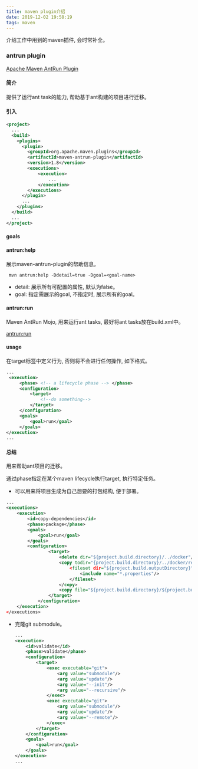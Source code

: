 ```yaml
---
title: maven plugin介绍
date: 2019-12-02 19:58:19
tags: maven
---
```


介绍工作中用到的maven插件, 会时常补全。



### antrun plugin

[Apache Maven AntRun Plugin](http://maven.apache.org/plugins/maven-antrun-plugin/)

#### 简介

提供了运行ant task的能力,  帮助基于ant构建的项目进行迁移。

#### 引入

```xml
<project>
  ...
  <build>
    <plugins>
      <plugin>
        <groupId>org.apache.maven.plugins</groupId>
        <artifactId>maven-antrun-plugin</artifactId>
        <version>1.8</version>
        <executions>
        	<execution>
            	...
            </execution>
        </executions>
      </plugin>
      ...
    </plugins>
  </build>
  ...
</project>
```

#### goals

#### antrun:help

展示maven-antrun-plugin的帮助信息。

```shell
 mvn antrun:help -Ddetail=true -Dgoal=<goal-name>
```

* detail: 展示所有可配置的属性, 默认为false。
* goal: 指定需展示的goal, 不指定时, 展示所有的goal。

#### antrun:run

Maven AntRun Mojo, 用来运行ant tasks, 最好将ant tasks放在build.xml中。

[antrun:run](http://maven.apache.org/plugins/maven-antrun-plugin/run-mojo.html)

#### usage

在target标签中定义行为,  否则将不会进行任何操作,  如下格式。

```xml
...
 <execution>
     <phase> <!-- a lifecycle phase --> </phase>
     <configuration>
         <target>
             <!--do something-->
         </target>
     </configuration>
     <goals>
         <goal>run</goal>
     </goals>
</execution>
...
```

#### 总结

用来帮助ant项目的迁移。

通过phase指定在某个maven lifecycle执行target, 执行特定任务。

* 可以用来将项目生成为自己想要的打包结构, 便于部署。

```xml
...
<executions>
    <execution>
        <id>copy-dependencies</id>
        <phase>package</phase>
        <goals>
            <goal>run</goal>
        </goals>
        <configuration>
                <target>
                    <delete dir="${project.build.directory}/../docker"/>        
                    <copy todir="{project.build.directory}/../docker/resource"
                        <fileset dir="${project.build.outputDirectory}">
                            <include name="*.properties"/>
                        </fileset>
                    </copy>		
                    <copy file="${project.build.directory}/${project.build.finalName}.jar"             tofile="${project.build.directory}/../docker/${project.build.finalName}.jar"/>
                </target>
            </configuration>
	</execution>
</executions>
```

* 克隆git submodule。

  ```xml
  ...
  <execution>
      <id>validate</id>
      <phase>validate</phase>
      <configuration>
          <target>
              <exec executable="git">
                  <arg value="submodule"/>
                  <arg value="update"/>
                  <arg value="--init"/>
                  <arg value="--recursive"/>
              </exec>
              <exec executable="git">
                  <arg value="submodule"/>
                  <arg value="update"/>
                  <arg value="--remote"/>
              </exec>
          </target>
      </configuration>
      <goals>
          <goal>run</goal>
      </goals>
  </execution>
  ...
  ```

  